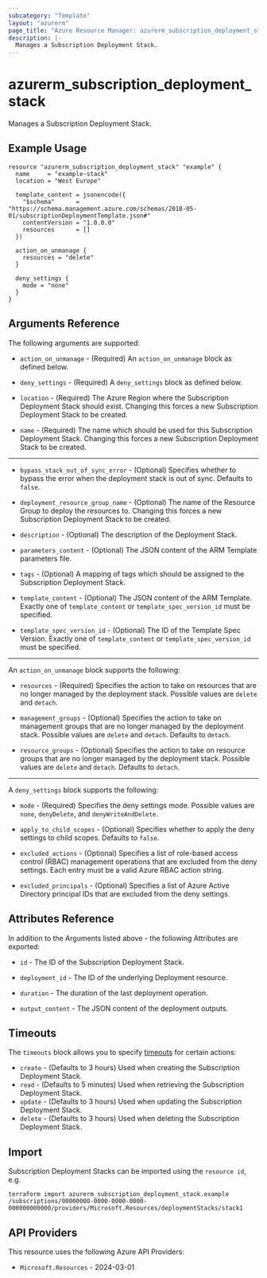 ```yaml
---
subcategory: "Template"
layout: "azurerm"
page_title: "Azure Resource Manager: azurerm_subscription_deployment_stack"
description: |-
  Manages a Subscription Deployment Stack.
---
```


# azurerm_subscription_deployment_stack

Manages a Subscription Deployment Stack.

## Example Usage

```hcl
resource "azurerm_subscription_deployment_stack" "example" {
  name     = "example-stack"
  location = "West Europe"

  template_content = jsonencode({
    "$schema"      = "https://schema.management.azure.com/schemas/2018-05-01/subscriptionDeploymentTemplate.json#"
    contentVersion = "1.0.0.0"
    resources      = []
  })

  action_on_unmanage {
    resources = "delete"
  }

  deny_settings {
    mode = "none"
  }
}
```

## Arguments Reference

The following arguments are supported:

* `action_on_unmanage` - (Required) An `action_on_unmanage` block as defined below.

* `deny_settings` - (Required) A `deny_settings` block as defined below.

* `location` - (Required) The Azure Region where the Subscription Deployment Stack should exist. Changing this forces a new Subscription Deployment Stack to be created.

* `name` - (Required) The name which should be used for this Subscription Deployment Stack. Changing this forces a new Subscription Deployment Stack to be created.

---

* `bypass_stack_out_of_sync_error` - (Optional) Specifies whether to bypass the error when the deployment stack is out of sync. Defaults to `false`.

* `deployment_resource_group_name` - (Optional) The name of the Resource Group to deploy the resources to. Changing this forces a new Subscription Deployment Stack to be created.

* `description` - (Optional) The description of the Deployment Stack.

* `parameters_content` - (Optional) The JSON content of the ARM Template parameters file.

* `tags` - (Optional) A mapping of tags which should be assigned to the Subscription Deployment Stack.

* `template_content` - (Optional) The JSON content of the ARM Template. Exactly one of `template_content` or `template_spec_version_id` must be specified.

* `template_spec_version_id` - (Optional) The ID of the Template Spec Version. Exactly one of `template_content` or `template_spec_version_id` must be specified.

---

An `action_on_unmanage` block supports the following:

* `resources` - (Required) Specifies the action to take on resources that are no longer managed by the deployment stack. Possible values are `delete` and `detach`.

* `management_groups` - (Optional) Specifies the action to take on management groups that are no longer managed by the deployment stack. Possible values are `delete` and `detach`. Defaults to `detach`.

* `resource_groups` - (Optional) Specifies the action to take on resource groups that are no longer managed by the deployment stack. Possible values are `delete` and `detach`. Defaults to `detach`.

---

A `deny_settings` block supports the following:

* `mode` - (Required) Specifies the deny settings mode. Possible values are `none`, `denyDelete`, and `denyWriteAndDelete`.

* `apply_to_child_scopes` - (Optional) Specifies whether to apply the deny settings to child scopes. Defaults to `false`.

* `excluded_actions` - (Optional) Specifies a list of role-based access control (RBAC) management operations that are excluded from the deny settings. Each entry must be a valid Azure RBAC action string.

* `excluded_principals` - (Optional) Specifies a list of Azure Active Directory principal IDs that are excluded from the deny settings.

## Attributes Reference

In addition to the Arguments listed above - the following Attributes are exported: 

* `id` - The ID of the Subscription Deployment Stack.

* `deployment_id` - The ID of the underlying Deployment resource.

* `duration` - The duration of the last deployment operation.

* `output_content` - The JSON content of the deployment outputs.

## Timeouts

The `timeouts` block allows you to specify [timeouts](https://developer.hashicorp.com/terraform/language/resources/configure#define-operation-timeouts) for certain actions:

* `create` - (Defaults to 3 hours) Used when creating the Subscription Deployment Stack.
* `read` - (Defaults to 5 minutes) Used when retrieving the Subscription Deployment Stack.
* `update` - (Defaults to 3 hours) Used when updating the Subscription Deployment Stack.
* `delete` - (Defaults to 3 hours) Used when deleting the Subscription Deployment Stack.

## Import

Subscription Deployment Stacks can be imported using the `resource id`, e.g.

```shell
terraform import azurerm_subscription_deployment_stack.example /subscriptions/00000000-0000-0000-0000-000000000000/providers/Microsoft.Resources/deploymentStacks/stack1
```

## API Providers
<!-- This section is generated, changes will be overwritten -->
This resource uses the following Azure API Providers:

* `Microsoft.Resources` - 2024-03-01

